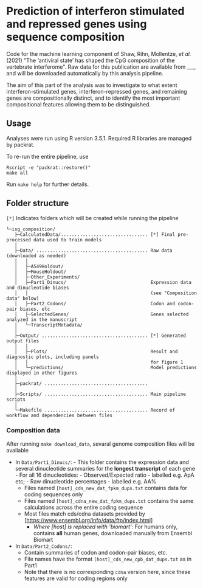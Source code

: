 # Prediction of interferon stimulated and repressed genes using sequence composition

Code for the machine learning component of Shaw, Rihn, Mollentze, *et al.* (2021) "The ‘antiviral state’ has shaped the CpG composition of the vertebrate interferome". Raw data for this publication are available from ___, and will be downloaded automatically by this analysis pipeline. 

The aim of this part of the analysis was to investigate to what extent interferon-stimulated genes, interferon-repressed genes, and remaining genes are compositionally distinct, and to identify the most important compositional features allowing them to be distinguished. 


## Usage
Analyses were run using R version 3.5.1. Required R libraries are managed by packrat.

To re-run the entire pipeline, use 
```
Rscript -e "packrat::restore()"
make all
```

Run `make help` for further details.


## Folder structure
`[*]` Indicates folders which will be created while running the pipeline

```
└─isg_composition/
   ├─CalculatedData/................................ [*] Final pre-processed data used to train models
   │ 
   ├─Data/ ......................................... Raw data (downloaded as needed)
   │   │
   │   ├─A549Holdout/
   │   ├─MouseHoldout/
   │   ├─Other_Experiments/
   │   ├─Part1_Dinucs/                               Expression data and dinucleotide biases 
   │   │                                             (see "Composition data" below)
   │   ├─Part2_Codons/                               Codon and codon-pair biases, etc
   │   ├─SelectedGenes/                              Genes selected analyzed in the manuscript
   │   └─TranscriptMetadata/
   │
   ├─Output/ ....................................... [*] Generated output files
   │   │
   │   ├─Plots/                                      Result and diagnostic plots, including panels
   │   │                                             for figure 1
   │   └─predictions/                                Model predictions displayed in other figures
   │
   ├─packrat/ ......................................
   │
   ├─Scripts/ ...................................... Main pipeline scripts
   │
   └─Makefile ...................................... Record of workflow and dependencies between files
```

### Composition data
After running `make download_data`, sevaral genome composition files will be available

- In `Data/Part1_Dinucs/`:
		- This folder contains the expression data and several dinucleotide summaries for the **longest transcript** of each gene
		    - For all 16 dinucleotides:
		        - Observed/Expected ratio - labelled e.g. ApA etc;
		        - Raw dinucleotide percentages - labelled e.g. AA%
    - Files named `[host]_cds_new_dat_fpkm_dups.txt` contains data for coding sequences only
    - Files named `[host]_cdna_new_dat_fpkm_dups.txt` contains the same calculations across the entire coding sequence
    - Most files match cds/cdna datasets provided by [https://www.ensembl.org/info/data/ftp/index.html]
        - *Where [host] is replaced with 'biomart':* For humans only, contains **all** human genes, downloaded manually from Ensembl Biomart
- In `Data/Part2_Codons/`:
    - Contain summaries of codon and codon-pair biases, etc.
    - File names have the format `[host]_cds_new_cpb_dat_dups.txt` as in Part1
    - Note that there is no corresponding `cdna` version here, since these features are valid for coding regions only

